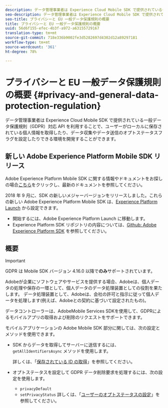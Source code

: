```yaml
---
description: データ管理事業者は Experience Cloud Mobile SDK で提供されている一般データ保護規則（GDPR）対応 API を利用することで、ユーザーがローカルに保存されている個人情報を取得したり、データ収集やデータ送信のオプトステータスフラグを設定したりできる環境を開発することができます。
seo-description: データ管理事業者は Experience Cloud Mobile SDK で提供されている一般データ保護規則（GDPR）対応 API を利用することで、ユーザーがローカルに保存されている個人情報を取得したり、データ収集やデータ送信のオプトステータスフラグを設定したりできる環境を開発することができます。
seo-title: プライバシーと EU 一般データ保護規則の概要
title: プライバシーと EU 一般データ保護規則の概要
uuid: 56d6f155-efec-4b3f-a972-a63155729167
translation-type: tm+mt
source-git-commit: 718e336b9002fe3d5282697d4302d12a89297181
workflow-type: tm+mt
source-wordcount: '361'
ht-degree: 78%

---
```



# プライバシーと EU 一般データ保護規則の概要 {#privacy-and-general-data-protection-regulation}

データ管理事業者は Experience Cloud Mobile SDK で提供されている一般データ保護規則（GDPR）対応 API を利用することで、ユーザーがローカルに保存されている個人情報を取得したり、データ収集やデータ送信のオプトステータスフラグを設定したりできる環境を開発することができます。

## 新しい Adobe Experience Platform Mobile SDK リリース

Adobe Experience Platform Mobile SDK に関する情報やドキュメントをお探しの場合[こちら](https://aep-sdks.gitbook.io/docs/)をクリックし、最新のドキュメントを参照してください。

2018 年 9 月に、SDK の新しいメジャーバージョンをリリースしました。これらの新しい Adobe Experience Platform Mobile SDK は、[Experience Platform Launch](https://www.adobe.com/jp/experience-platform/launch.html) から設定できます。

* 開始するには、Adobe Experience Platform Launch に移動します。
* Experience Platform SDK リポジトリの内容については、[Github: Adobe Experience Platform SDK](https://github.com/Adobe-Marketing-Cloud/acp-sdks) を参照してください。

## 概要

>[!IMPORTANT]
>
>GDPR は Mobile SDK バージョン 4.16.0 以降で&#x200B;**のみ**&#x200B;サポートされています。

Adobeが企業にソフトウェアやサービスを提供する場合、Adobeは、個人データの処理や保存の一環として、個人データのデータ処理装置としての役割を果たします。 データ処理装置として、Adobeは、会社の許可と指示に従って個人データを処理します(例えば、Adobeとの契約に基づいて設定されたもの)。

データコントローラーは、AdobeMobile Services SDKを使用して、GDPRによるモバイルアプリの取得および削除のリクエストをサポートできます。

モバイルアプリケーションの Adobe Mobile SDK 部分に関しては、次の設定とメソッドを使用できます。

* SDK からデータを取得してサーバーに送信するには、`getAllIdentifiersAsync` メソッドを使用します。

   詳しくは、「[保存されている ID の取得](/help/android/c-mob-privacy-gdpr-android/c-mob-gdpr-ret-stored-ids-android.md)」を参照してください。

* オプトステータスを設定して GDPR データ削除要求を処理するには、次の設定を使用します。

   * `privacyDefault`
   * `setPrivacyStatus`
   詳しくは、「[ユーザーのオプトステータスの設定](/help/android/c-mob-privacy-gdpr-android/privacy.md)」を参照してください。